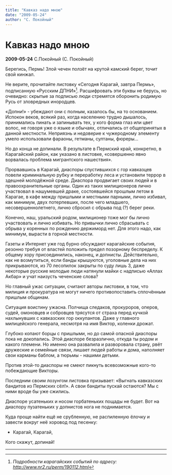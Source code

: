 ```yaml
---
title: "Кавказ надо мною"
date: "2009-05-24"
author: "С. Покойный"
---
```


# Кавказ надо мною

**2009-05-24** С.Покойный (С. Покойный)

Берегись, Пермь! Злой чечен ползёт на крутой камский берег, точит свой кинжал.

Не верите, прочитайте листовку «Сегодня Карагай, завтра Пермь», подписанную «Русским ДПНИ»[^*]. Расшифровать эти буквы не берусь, но очевидно: скрытые за подписью люди стремятся оборонить родимую Русь от зловредных инородцев.

«Допни!» - убеждают они с полным, казалось бы, на то основанием. Испокон веков, всякий раз, когда населению трудно дышалось, принимались пинать и запинывать тех, у кого форма глаз или цвет волос, не говоря уже о языке и обычаях, отличались от общепринятых в данной местности. Неприязнь и недоверие к чужеродному элементу умело использовали фараоны, гетманы, султаны, фюреры...

Но до конца не допинали. В результате в Пермский край, конкретно, в Карагайский район, как указано в листовке, «совершенно явно ворвалась проблема мигрантского нашествия».

Прорвавшись в Карагай, диаспоры спустившихся с гор кавказцев повели криминальную рубку и переработку леса и установили террор в здешней молодёжной среде. Диаспора продвигает своих людей и в правоохранительные органы. Один из таких милиционеров лично участвовал в нашумевшей драке, состоявшейся прошлым летом в Карагае, в кафе между пришлыми и местными парными, лично избивал, как минимум, двух потерпевших, после чего младшего, несовершеннолетнего, лично сбросил с обрыва под (?) берег реки.

Конечно, наш, уральский родом, милиционер тоже мог бы лично участвовать и лично избивать. Но привычки лично сбрасывать с обрыва у коренных по рождению держиморд нет. Для этого надо, как минимум, вырасти в горной местности.

Газеты и Интернет уже год бурно обсуждают карагайские события, резонно требуя от властей положить предел позорному беспределу. К общему хору присоединились, наконец, и допнисты. Действительно, как не возмутиться, если банды крышуются, уголовные дела на них прикрываются, из 70 лесопилок закрыты по суду лишь 3, даже некоторые русские молодые люди натянули майки с надписью «Аллах Акбар» и учат наизусть чеченские слова?

Но главный ужас ситуации, считают авторы листовки, в том, что милиция и прокуратура не могут ничего противопоставить сплочённым пришлым общинам.

Ситуация воистину ужасна. Полчища следаков, прокуроров, оперов, судей, омоновцев и собровцев трясутся от страха перед кучкой нахлынувших с кавказских гор оккупантов. Даже у главного милицейского генерала, несмотря на имя Виктор, коленки дрожат.

Глубоко копают борцы с пришлыми, но до самой опасной диаспоры пока не докопались. Этой диаспоре безразлично, откуда ты родом и какого племени. Но именно она развалила и разворовала страну, рвёт дружеские и семейные связи, лишает людей работы и дома, наполняет свои карманы баблом, а тюрьмы - нашими детьми.

Против этой-то диаспоры не смеют пикнуть всевозможные кого-то побеждающие Викторы.

Последним своим лозунгом листовка призывает: «Выгнать кавказских бандитов из Пермских сёл!». А свои бандиты пускай остаются? Мы с ними вроде бы уже сжились.

Диаспоре усатеньких и носом горбатеньких пощады не будет. Вот на диаспору пузатеньких у допнистов нога не поднимается.

Куда проще найти ещё не срубленную, не распиленную ёлочку и завести вокруг неё хоровод под песенку:

- Карагай, Карагай,

Кого скажут, допинай!

_________

[^*]: *Подробности карагайских событий по адресу: http://www.nr2.ru/perm/190112.html*